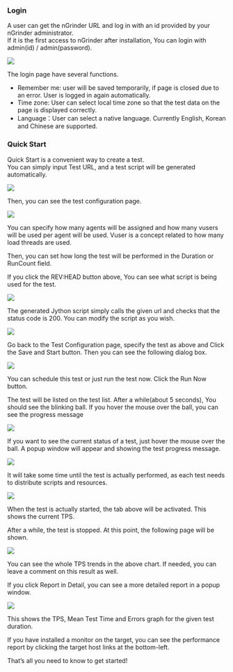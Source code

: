 ### Login
A user can get the nGrinder URL and log in with an id provided by your nGrinder administrator.  
If it is the first access to nGrinder after installation, You can login with admin(id) / admin(password).

![](http://www.cubrid.org/files/attach/images/379199/964/444/image_thumb1_thumb.png)

The login page have several functions.

- Remember me: user will be saved temporarily, if page is closed due to an error. User is logged in again automatically.
- Time zone: User can select local time zone so that the test data on the page is displayed correctly.
- Language：User can select a native language. Currently English, Korean and Chinese are supported.

### Quick Start
Quick Start is a convenient way to create a test.  
You can simply input Test URL, and a test script will be generated automatically.

![](http://www.cubrid.org/files/attach/images/379199/964/444/image_thumb3_thumb.png)

Then, you can see the test configuration page.

![](http://www.cubrid.org/files/attach/images/379199/964/444/image_thumb5_thumb.png)

You can specify how many agents will be assigned and how many vusers will be used per agent will be used. Vuser is a concept related to how many load threads are used.

Then, you can set how long the test will be performed in the Duration or RunCount field.

If you click the REV:HEAD button above, You can see what script is being used for the test.

![](http://www.cubrid.org/files/attach/images/379199/964/444/image_thumb10_thumb.png)

The generated Jython script simply calls the given url and checks that the status code is 200. You can modify the script as you wish.

![](http://www.cubrid.org/files/attach/images/379199/964/444/image_thumb11_thumb.png)

Go back to the Test Configuration page, specify the test as above and Click the Save and Start button. Then you can see the following dialog box.

![](http://www.cubrid.org/files/attach/images/379199/964/444/image_thumb13_thumb.png)

You can schedule this test or just run the test now. Click the Run Now button.

The test will be listed on the test list. After a while(about 5 seconds), You should see the blinking ball. If you hover the mouse over the ball, you can see the progress message

![](http://www.cubrid.org/files/attach/images/379199/964/444/image_thumb15_thumb.png)

If you want to see the current status of a test, just hover the mouse over the ball. A popup window will appear and showing the test progress message.

![](http://www.cubrid.org/files/attach/images/379199/964/444/image_thumb16_thumb.png)

It will take some time until the test is actually performed, as each test needs to distribute scripts and resources.

![](http://www.cubrid.org/files/attach/images/379199/964/444/image_thumb18_thumb.png)

When the test is actually started, the tab above will be activated. This shows the current TPS.

After a while, the test is stopped. At this point, the following page will be shown.

![](http://www.cubrid.org/files/attach/images/379199/964/444/image_thumb20_thumb.png)

You can see the whole TPS trends in the above chart. If needed, you can leave a comment on this result as well.

If you click Report in Detail, you can see a more detailed report in a popup window.

![](http://www.cubrid.org/files/attach/images/379199/964/444/image_thumb22_thumb.png)

This shows the TPS, Mean Test Time and Errors graph for the given test duration.

If you have installed a monitor on the target, you can see the performance report by clicking the target host links at the bottom-left.

That’s all you need to know to get started!